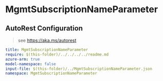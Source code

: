 # MgmtSubscriptionNameParameter

## AutoRest Configuration

> see https://aka.ms/autorest

``` yaml
title: MgmtSubscriptionNameParameter
require: $(this-folder)/../../../../readme.md
azure-arm: true
model-namespace: false
input-file: $(this-folder)/../MgmtSubscriptionNameParameter.json
namespace: MgmtSubscriptionNameParameter
```
